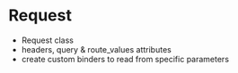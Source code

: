 # Request

- Request class
- headers, query & route_values attributes
- create custom binders to read from specific parameters
